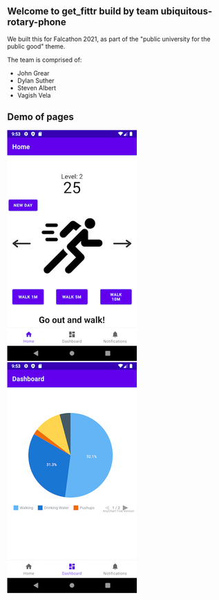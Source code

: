 ## Welcome to get_fittr build by team ubiquitous-rotary-phone

We built this for Falcathon 2021, as part of the "public university for the public good" theme.

The team is comprised of:
 - John Grear
 - Dylan Suther
 - Steven Albert
 - Vagish Vela

## Demo of pages
![home](home.png) ![dash](dashboard.png)

